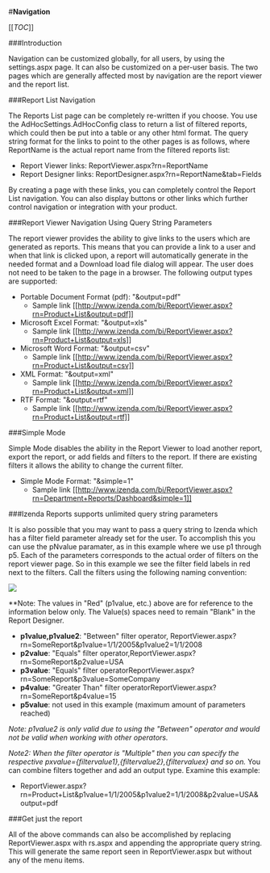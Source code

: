 #**Navigation**

[[_TOC_]]

###Introduction

Navigation can be customized globally, for all users, by using the settings.aspx page. It can also be customized on a per-user basis. The two pages which are generally affected most by navigation are the report viewer and the report list.

###Report List Navigation

The Reports List page can be completely re-written if you choose. You use the AdHocSettings.AdHocConfig class to return a list of filtered reports, which could then be put into a table or any other html format. The query string format for the links to point to the other pages is as follows, where ReportName is the actual report name from the filtered reports list:

* Report Viewer links: ReportViewer.aspx?rn=ReportName
* Report Designer links: ReportDesigner.aspx?rn=ReportName&tab=Fields 

By creating a page with these links, you can completely control the Report List navigation. You can also display buttons or other links which further control navigation or integration with your product. 

###Report Viewer Navigation Using Query String Parameters

The report viewer provides the ability to give links to the users which are generated as reports. This means that you can provide a link to a user and when that link is clicked upon, a report will automatically generate in the needed format and a Download load file dialog will appear. The user does not need to be taken to the page in a browser. The following output types are supported:

* Portable Document Format (pdf): "&output=pdf"
  * Sample link [[http://www.izenda.com/bi/ReportViewer.aspx?rn=Product+List&output=pdf]]
* Microsoft Excel Format: "&output=xls"
  * Sample link [[http://www.izenda.com/bi/ReportViewer.aspx?rn=Product+List&output=xls]]
* Microsoft Word Format: "&output=csv"
  * Sample link [[http://www.izenda.com/bi/ReportViewer.aspx?rn=Product+List&output=csv]]
* XML Format: "&output=xml"
  * Sample link [[http://www.izenda.com/bi/ReportViewer.aspx?rn=Product+List&output=xml]]
* RTF Format: "&output=rtf"
  * Sample link [[http://www.izenda.com/bi/ReportViewer.aspx?rn=Product+List&output=rtf]]

###Simple Mode

Simple Mode disables the ability in the Report Viewer to load another report, export the report, or add fields and filters to the report. If there are existing filters it allows the ability to change the current filter.

* Simple Mode Format: "&simple=1"
  * Sample link [[http://www.izenda.com/bi/ReportViewer.aspx?rn=Department+Reports/Dashboard&simple=1]]

###Izenda Reports supports unlimited query string parameters

It is also possible that you may want to pass a query string to Izenda which has a filter field parameter already set for the user. To accomplish this you can use the pNvalue paramater, as in this example where we use p1 through p5. Each of the parameters corresponds to the actual order of filters on the report viewer page. So in this example we see the filter field labels in red next to the filters. Call the filters using the following naming convention:

![](http://wiki.izenda.us/Integration/Navigation/filter_example.png)

**Note: The values in "Red" (p1value, etc.) above are for reference to the information below only. The Value(s) spaces need to remain "Blank" in the Report Designer. 

* **p1value,p1value2**: "Between" filter operator, ReportViewer.aspx?rn=SomeReport&p1value=1/1/2005&p1value2=1/1/2008
* **p2value**: "Equals" filter operator,ReportViewer.aspx?rn=SomeReport&p2value=USA
* **p3value**: "Equals" filter operatorReportViewer.aspx?rn=SomeReport&p3value=SomeCompany
* **p4value**: "Greater Than" filter operatorReportViewer.aspx?rn=SomeReport&p4value=15
* **p5value**: not used in this example (maximum amount of parameters reached)

*Note: p1value2 is only valid due to using the "Between" operator and would not be valid when working with other operators.*

*Note2: When the filter operator is "Multiple" then you can specify the respective pxvalue={filtervalue1},{filtervalue2},{filtervaluex} and so on.*
You can combine filters together and add an output type. Examine this example:

* ReportViewer.aspx?rn=Product+List&p1value=1/1/2005&p1value2=1/1/2008&p2value=USA&output=pdf

###Get just the report

All of the above commands can also be accomplished by replacing ReportViewer.aspx with rs.aspx and appending the appropriate query string. This will generate the same report seen in ReportViewer.aspx but without any of the menu items.